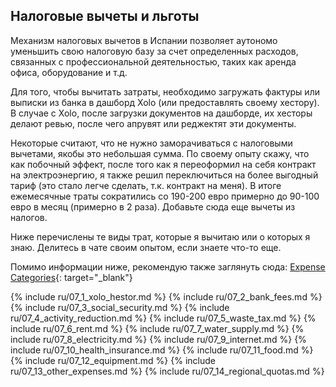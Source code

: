 ## Налоговые вычеты и льготы

Механизм налоговых вычетов в Испании позволяет аутономо уменьшить свою
налоговую базу за счет определенных расходов, связанных с
профессиональной деятельностью, таких как аренда офиса, оборудование и т.д.

Для того, чтобы вычитать затраты, необходимо загружать фактуры или выписки из
банка в дашборд Xolo (или предоставлять своему хестору). В
случае с Xolo, после загрузки документов на дашборде, их хесторы делают
ревью, после чего апрувят или реджектят эти документы.

Некоторые считают, что не нужно заморачиваться с налоговыми вычетами, якобы
это небольшая сумма. По своему опыту скажу, что как побочный
эффект, после того как я переоформил на себя контракт на электроэнергию, я
также решил переключиться на более выгодный тариф (это стало
легче сделать, т.к. контракт на меня). В итоге ежемесячные траты сократились
со 190-200 евро примерно до 90-100 евро в месяц (примерно в 2
раза). Добавьте сюда еще вычеты из налогов.

Ниже перечислены те виды трат, которые я вычитаю или о которых я знаю.
Делитесь в чате своим опытом, если знаете что-то еще.

Помимо информации ниже, рекомендую также заглянуть
сюда: [Expense Categories](https://www.xolo.io/es-en/faq/xolo-spain/category/all-you-can-deduct-as-a-freelancer-in-spain/subcategory/expense-categories){:
target="_blank"}

{% include ru/07_1_xolo_hestor.md %}
{% include ru/07_2_bank_fees.md %}
{% include ru/07_3_social_security.md %}
{% include ru/07_4_activity_reduction.md %}
{% include ru/07_5_waste_tax.md %}
{% include ru/07_6_rent.md %}
{% include ru/07_7_water_supply.md %}
{% include ru/07_8_electricity.md %}
{% include ru/07_9_internet.md %}
{% include ru/07_10_health_insurance.md %}
{% include ru/07_11_food.md %}
{% include ru/07_12_equipment.md %}
{% include ru/07_13_other_expenses.md %}
{% include ru/07_14_regional_quotas.md %}
